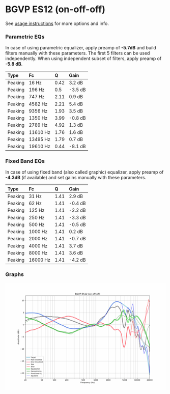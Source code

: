 # BGVP ES12 (on-off-off)
See [usage instructions](https://github.com/jaakkopasanen/AutoEq#usage) for more options and info.

### Parametric EQs
In case of using parametric equalizer, apply preamp of **-5.7dB** and build filters manually
with these parameters. The first 5 filters can be used independently.
When using independent subset of filters, apply preamp of **-5.8 dB**.

| Type    | Fc       |    Q | Gain    |
|:--------|:---------|:-----|:--------|
| Peaking | 16 Hz    | 0.42 | 3.2 dB  |
| Peaking | 196 Hz   | 0.5  | -3.5 dB |
| Peaking | 747 Hz   | 2.11 | 0.9 dB  |
| Peaking | 4582 Hz  | 2.21 | 5.4 dB  |
| Peaking | 9356 Hz  | 1.93 | 3.5 dB  |
| Peaking | 1350 Hz  | 3.99 | -0.8 dB |
| Peaking | 2789 Hz  | 4.92 | 1.3 dB  |
| Peaking | 11610 Hz | 1.76 | 1.6 dB  |
| Peaking | 13495 Hz | 1.79 | 0.7 dB  |
| Peaking | 19610 Hz | 0.44 | -8.1 dB |

### Fixed Band EQs
In case of using fixed band (also called graphic) equalizer, apply preamp of **-4.3dB**
(if available) and set gains manually with these parameters.

| Type    | Fc       |    Q | Gain    |
|:--------|:---------|:-----|:--------|
| Peaking | 31 Hz    | 1.41 | 2.9 dB  |
| Peaking | 62 Hz    | 1.41 | -0.4 dB |
| Peaking | 125 Hz   | 1.41 | -2.2 dB |
| Peaking | 250 Hz   | 1.41 | -3.3 dB |
| Peaking | 500 Hz   | 1.41 | -0.5 dB |
| Peaking | 1000 Hz  | 1.41 | 0.2 dB  |
| Peaking | 2000 Hz  | 1.41 | -0.7 dB |
| Peaking | 4000 Hz  | 1.41 | 3.7 dB  |
| Peaking | 8000 Hz  | 1.41 | 3.6 dB  |
| Peaking | 16000 Hz | 1.41 | -4.2 dB |

### Graphs
![](./BGVP%20ES12%20(on-off-off).png)